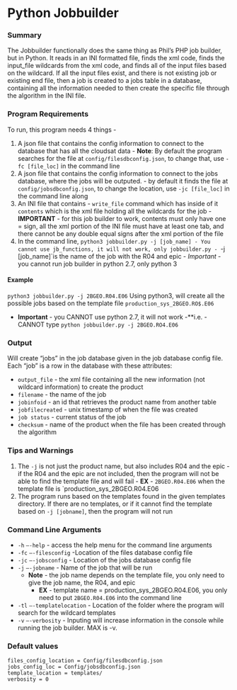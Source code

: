 # Python Jobbuilder

### Summary
The Jobbuilder functionally does the same thing as Phil’s PHP job builder, but in Python. It reads in an INI formatted file, finds the xml code, finds the input_file wildcards from the xml code, and finds all of the input files based on the wildcard. If all the input files exist, and there is not existing job or existing end file, then a job is created to a jobs table in a database, containing all the information needed to then create the specific file through the algorithm in the INI file.

### Program Requirements
To run, this program needs 4 things -
  1. A json file that contains the config information to connect to the database that has all the cloudsat data
    - **Note**: By default the program searches for the file at `config/filesdbconfig.json`, to change that, use `-fc [file_loc]` in the command line
  2. A json file that contains the config information to connect to the jobs database, where the jobs will be outputed.
    - by default it finds the file at `config/jobsdbconfig.json`, to change the location, use `-jc [file_loc]` in the command line
along
  3. An INI file that contains 
    - `write_file` command which has inside of it `contents` which is the xml file holding all the wildcards for the job
    - **IMPORTANT** - for this job builder to work, contents must only have one = sign, all the xml portion of the INI file must have at least one tab, and there cannot be any double equal signs after the xml portion of the file
  3. In the command line, `python3 jobbuilder.py -j [job_name]
    - You cannot use jb_functions, it will not work, only jobbuilder.py
    - `-j [job_name]`is the name of the job with the R04 and epic
    - *Important* - you cannot run job builder in python 2.7, only python 3

#### Example
`python3 jobbuilder.py -j 2BGEO.R04.E06` 
Using python3, will create all the possible jobs based on the template file `production_sys_2BGEO.RO$.E06`
  - **Important** - you CANNOT use python 2.7, it will not work
    -**i.e. - CANNOT type `python jobbuilder.py -j 2BGEO.RO4.E06`

### Output
Will create “jobs” in the job database given in the job database config file. 
Each “job” is a row in the database with these attributes:
- `output_file` - the xml file containing all the new information (not wildcard information) to create the product
- `filename` - the name of the job
- `jobinfoid` - an id that retrieves the product name from another table
- `jobfilecreated` - unix timestamp of when the file was created
- `job status` - current status of the job
- `checksum` - name of the product when the file has been created through the algorithm

### Tips and Warnings
  1. The `-j` is not just the product name, but also includes R04 and the epic - if the R04 and the epic are not included, then the program will not be able to find the template file and will fail
    - **EX** - `2BGEO.R04.E06` when the template file is `production_sys_2BGEO.R04.E06 
  2. The program runs based on the templates found in the given templates directory. If there are no templates, or if it cannot find the template based on `-j [jobname]`, then the program will not run


### Command Line Arguments
- `-h` `—-help` - access the help menu for the command line arguments
- `-fc` `—-filesconfig` -Location of the files database config file
- `-jc` `—-jobsconfig` - Location of the jobs database config file
- `-j` `—-jobname` - Name of the job that will be run
  - **Note** - the job name depends on the template file, you only need to give the job name, the R04, and epic 
    - **EX** - template name = production_sys_2BGEO.R04.E06, you only need to put `2BGEO.R04.E06` into the command line
- `-tl` `—-templatelocation` - Location of the folder where the program will search for the wildcard templates
- `-v` `—-verbosity` - Inputing will increase information in the console while running the job builder. MAX is -v.

### Default values
```
files_config_location = Config/filesdbconfig.json
jobs_config_loc = Config/jobsdbconfig.json
template_location = templates/
verbosity = 0
```
